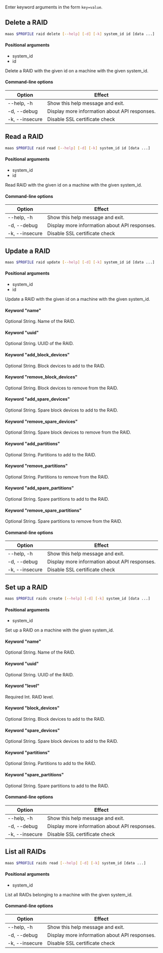 Enter keyword arguments in the form `key=value`.

## Delete a RAID

```bash
maas $PROFILE raid delete [--help] [-d] [-k] system_id id [data ...] 
```

#### Positional arguments
- system_id
- id

Delete a RAID with the given id on a machine with the given system_id.

#### Command-line options
| Option         | Effect                                        |
|----------------|-----------------------------------------------|
| --help, -h     | Show this help message and exit.              |
| -d, --debug    | Display more information about API responses. |
| -k, --insecure | Disable SSL certificate check                 |

## Read a RAID

```bash
maas $PROFILE raid read [--help] [-d] [-k] system_id id [data ...] 
```

#### Positional arguments
- system_id
- id

Read RAID with the given id on a machine with the given system_id.

#### Command-line options
| Option         | Effect                                        |
|----------------|-----------------------------------------------|
| --help, -h     | Show this help message and exit.              |
| -d, --debug    | Display more information about API responses. |
| -k, --insecure | Disable SSL certificate check                 |

## Update a RAID

```bash
maas $PROFILE raid update [--help] [-d] [-k] system_id id [data ...] 
```

#### Positional arguments
- system_id
- id

Update a RAID with the given id on a machine with the given system_id.

#### Keyword "name"
Optional String. Name of the RAID.

#### Keyword "uuid"
Optional String. UUID of the RAID.

#### Keyword "add_block_devices"
Optional String. Block devices to add to the RAID.

#### Keyword "remove_block_devices"
Optional String. Block devices to remove from the RAID.

#### Keyword "add_spare_devices"
Optional String. Spare block devices to add to the RAID.

#### Keyword "remove_spare_devices"
Optional String. Spare block devices to remove from the RAID.

#### Keyword "add_partitions"
Optional String. Partitions to add to the RAID.

#### Keyword "remove_partitions"
Optional String. Partitions to remove from the RAID.

#### Keyword "add_spare_partitions"
Optional String. Spare partitions to add to the RAID.

#### Keyword "remove_spare_partitions"
Optional String. Spare partitions to remove from the RAID.

#### Command-line options
| Option         | Effect                                        |
|----------------|-----------------------------------------------|
| --help, -h     | Show this help message and exit.              |
| -d, --debug    | Display more information about API responses. |
| -k, --insecure | Disable SSL certificate check                 |

## Set up a RAID

```bash
maas $PROFILE raids create [--help] [-d] [-k] system_id [data ...] 
```

#### Positional arguments
- system_id


Set up a RAID on a machine with the given system_id.

#### Keyword "name"
Optional String. Name of the RAID.

#### Keyword "uuid"
Optional String. UUID of the RAID.

#### Keyword "level"
Required Int. RAID level.

#### Keyword "block_devices"
Optional String. Block devices to add to the RAID.

#### Keyword "spare_devices"
Optional String. Spare block devices to add to the RAID.

#### Keyword "partitions"
Optional String. Partitions to add to the RAID.

#### Keyword "spare_partitions"
Optional String. Spare partitions to add to the RAID.

#### Command-line options
| Option         | Effect                                        |
|----------------|-----------------------------------------------|
| --help, -h     | Show this help message and exit.              |
| -d, --debug    | Display more information about API responses. |
| -k, --insecure | Disable SSL certificate check                 |

## List all RAIDs

```bash
maas $PROFILE raids read [--help] [-d] [-k] system_id [data ...] 
```

#### Positional arguments
- system_id

List all RAIDs belonging to a machine with the given system_id.

#### Command-line options
| Option         | Effect                                        |
|----------------|-----------------------------------------------|
| --help, -h     | Show this help message and exit.              |
| -d, --debug    | Display more information about API responses. |
| -k, --insecure | Disable SSL certificate check                 |

